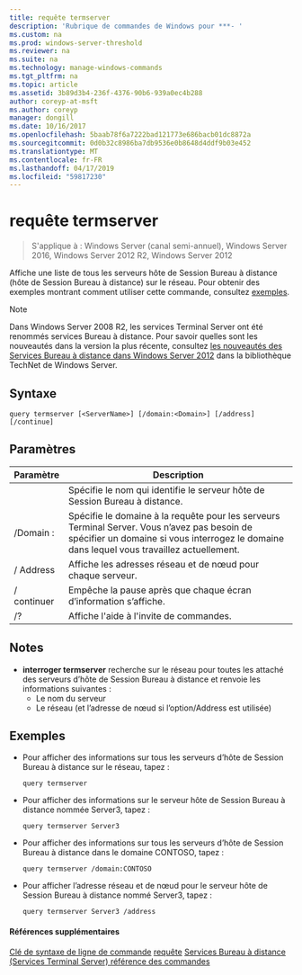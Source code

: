 ```yaml
---
title: requête termserver
description: 'Rubrique de commandes de Windows pour ***- '
ms.custom: na
ms.prod: windows-server-threshold
ms.reviewer: na
ms.suite: na
ms.technology: manage-windows-commands
ms.tgt_pltfrm: na
ms.topic: article
ms.assetid: 3b89d3b4-236f-4376-90b6-939a0ec4b288
author: coreyp-at-msft
ms.author: coreyp
manager: dongill
ms.date: 10/16/2017
ms.openlocfilehash: 5baab78f6a7222bad121773e686bacb01dc8872a
ms.sourcegitcommit: 0d0b32c8986ba7db9536e0b8648d4ddf9b03e452
ms.translationtype: MT
ms.contentlocale: fr-FR
ms.lasthandoff: 04/17/2019
ms.locfileid: "59817230"
---
```

# <a name="query-termserver"></a>requête termserver

>S'applique à : Windows Server (canal semi-annuel), Windows Server 2016, Windows Server 2012 R2, Windows Server 2012

Affiche une liste de tous les serveurs hôte de Session Bureau à distance (hôte de Session Bureau à distance) sur le réseau.
Pour obtenir des exemples montrant comment utiliser cette commande, consultez [exemples](#BKMK_examples).
> [!NOTE]
> Dans Windows Server 2008 R2, les services Terminal Server ont été renommés services Bureau à distance. Pour savoir quelles sont les nouveautés dans la version la plus récente, consultez [les nouveautés des Services Bureau à distance dans Windows Server 2012](https://technet.microsoft.com/library/hh831527) dans la bibliothèque TechNet de Windows Server.
## <a name="syntax"></a>Syntaxe
```
query termserver [<ServerName>] [/domain:<Domain>] [/address] [/continue]
```
## <a name="parameters"></a>Paramètres
|Paramètre|Description|
|-------|--------|
|<ServerName>|Spécifie le nom qui identifie le serveur hôte de Session Bureau à distance.|
|/Domain :<Domain>|Spécifie le domaine à la requête pour les serveurs Terminal Server. Vous n’avez pas besoin de spécifier un domaine si vous interrogez le domaine dans lequel vous travaillez actuellement.|
|/ Address|Affiche les adresses réseau et de nœud pour chaque serveur.|
|/ continuer|Empêche la pause après que chaque écran d’information s’affiche.|
|/?|Affiche l'aide à l'invite de commandes.|
## <a name="remarks"></a>Notes
-   **interroger termserver** recherche sur le réseau pour toutes les attaché des serveurs d’hôte de Session Bureau à distance et renvoie les informations suivantes :
    -   Le nom du serveur
    -   Le réseau (et l’adresse de nœud si l’option/Address est utilisée)
## <a name="BKMK_examples"></a>Exemples
-   Pour afficher des informations sur tous les serveurs d’hôte de Session Bureau à distance sur le réseau, tapez :
    ```
    query termserver
    ```
-   Pour afficher des informations sur le serveur hôte de Session Bureau à distance nommée Server3, tapez :
    ```
    query termserver Server3
    ```
-   Pour afficher des informations sur tous les serveurs d’hôte de Session Bureau à distance dans le domaine CONTOSO, tapez :
    ```
    query termserver /domain:CONTOSO
    ```
-   Pour afficher l’adresse réseau et de nœud pour le serveur hôte de Session Bureau à distance nommé Server3, tapez :
    ```
    query termserver Server3 /address
    ```
#### <a name="additional-references"></a>Références supplémentaires
[Clé de syntaxe de ligne de commande](command-line-syntax-key.md)
[requête](query.md)
[Services Bureau à distance &#40;Services Terminal Server&#41; référence des commandes](remote-desktop-services-terminal-services-command-reference.md)
